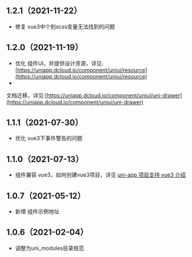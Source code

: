 ## 1.2.1（2021-11-22）

- 修复 vue3中个别scss变量无法找到的问题

## 1.2.0（2021-11-19）

- 优化
  组件UI，并提供设计资源，详见:[https://uniapp.dcloud.io/component/uniui/resource](https://uniapp.dcloud.io/component/uniui/resource)
-

文档迁移，详见:[https://uniapp.dcloud.io/component/uniui/uni-drawer](https://uniapp.dcloud.io/component/uniui/uni-drawer)

## 1.1.1（2021-07-30）

- 优化 vue3下事件警告的问题

## 1.1.0（2021-07-13）

- 组件兼容 vue3，如何创建vue3项目，详见 [uni-app 项目支持 vue3 介绍](https://ask.dcloud.net.cn/article/37834)

## 1.0.7（2021-05-12）

- 新增 组件示例地址

## 1.0.6（2021-02-04）

- 调整为uni_modules目录规范

